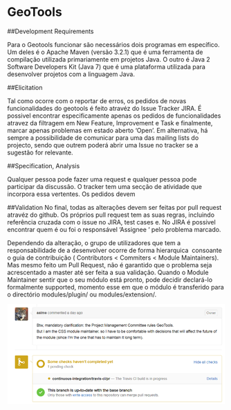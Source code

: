 ﻿# GeoTools

##Development Requirements

Para o Geotools funcionar são necessários dois programas em específico. Um deles é o Apache Maven (versão 3.2.1) que é uma ferramenta de compilação utilizada primariamente em projetos Java. O outro é Java 2 Software Developers Kit (Java 7) que é uma plataforma utilizada para desenvolver projetos com a linguagem Java.



##Elicitation

Tal como ocorre com o reportar de erros, os pedidos de novas funcionalidades do geotools é feito atravéz do Issue Tracker JIRA. É possivel encontrar especificamente apenas os pedidos de funcionalidades atravez da filtragem em New Feature, Improvement e Task e finalmente, marcar apenas problemas em estado aberto ‘Open’.
Em alternativa, há sempre a possibilidade de comunicar para uma das mailing lists do projecto, sendo que outrem poderá abrir uma Issue no tracker se a sugestão for relevante.

##Specification, Analysis

Qualquer pessoa pode fazer uma request e qualquer pessoa pode participar da discussão. O tracker tem uma secção de atividade que incorpora essa vertentes. 
Os pedidos devem 

##Validation
No final, todas as alterações devem ser feitas por pull request atravéz do github. Os próprios pull request tem as suas regras, incluindo referência cruzada com o issue no JIRA, test cases e. No JIRA é possivel encontrar quem é ou foi o responsável ‘Assignee ‘ pelo problema marcado.

Dependendo da alteração, o grupo de utilizadores que tem a responsabilidade de a desenvolver ocorre de forma hierarquica  consoante o guia de contribuição ( Contributors < Commiters < Module Maintainers). Mas mesmo feito um Pull Request, não é garantido que o problema seja acrescentado a master até ser feita a sua validação. Quando o Module Maintainer sentir que o seu módulo está pronto, pode decidir declará-lo formalmente supported, momento esse em que o módulo é transferido para o directório modules/plugin/ ou modules/extension/.
	
<img src="./images/18-10-ModuleMaintainer.png" />